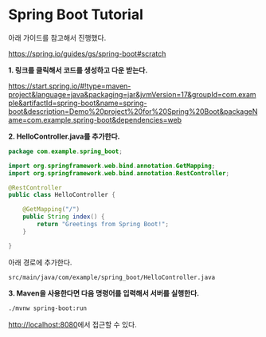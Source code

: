 # Spring Boot Tutorial

아래 가이드를 참고해서 진행했다.

https://spring.io/guides/gs/spring-boot#scratch

**1. 링크를 클릭해서 코드를 생성하고 다운 받는다.**

https://start.spring.io/#!type=maven-project&language=java&packaging=jar&jvmVersion=17&groupId=com.example&artifactId=spring-boot&name=spring-boot&description=Demo%20project%20for%20Spring%20Boot&packageName=com.example.spring-boot&dependencies=web

**2. HelloController.java를 추가한다.**

```java
package com.example.spring_boot;

import org.springframework.web.bind.annotation.GetMapping;
import org.springframework.web.bind.annotation.RestController;

@RestController
public class HelloController {

    @GetMapping("/")
    public String index() {
        return "Greetings from Spring Boot!";
    }

}
```

아래 경로에 추가한다.

`src/main/java/com/example/spring_boot/HelloController.java`

**3. Maven을 사용한다면 다음 명령어를 입력해서 서버를 실행한다.**

```sh
./mvnw spring-boot:run
```

[http://localhost:8080](http://localhost:8080)에서 접근할 수 있다.
